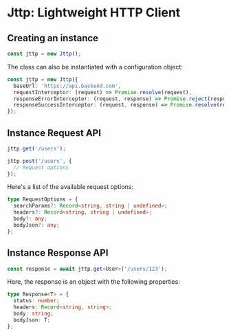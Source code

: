 # Jttp: Lightweight HTTP Client

## Creating an instance

```ts
const jttp = new Jttp();
```

The class can also be instantiated with a configuration object:

```ts
const jttp = new Jttp({
  baseUrl: 'https://api.backend.com',
  requestInterceptor: (request) => Promise.resolve(request),
  responseErrorIntercepter: (request, response) => Promise.reject(response),
  responseSuccessInterceptor: (request, response) => Promise.resolve(response),
});
```

## Instance Request API

```ts
jttp.get('/users');

jttp.post('/users', {
  // Request options
});
```

Here's a list of the available request options:

```ts
type RequestOptions = {
  searchParams?: Record<string, string | undefined>;
  headers?: Record<string, string | undefined>;
  body?: any;
  bodyJson?: any;
};
```

## Instance Response API

```ts
const response = await jttp.get<User>('/users/123');
```

Here, the response is an object with the following properties:

```ts
type Response<T> = {
  status: number;
  headers: Record<string, string>;
  body: string;
  bodyJson: T;
};
```

